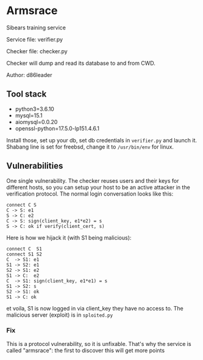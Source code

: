# Armsrace

Sibears training service 

Service file: verifier.py 

Checker file: checker.py 

Checker will dump and read its database to and from CWD.

Author: d86leader

## Tool stack

- python3=3.6.10
- mysql=15.1
- aiomysql=0.0.20
- openssl-python=17.5.0-lp151.4.6.1

Install those, set up your db, set db credentials in `verifier.py` and launch it.
Shabang line is set for freebsd, change it to `/usr/bin/env` for linux.

## Vulnerabilities

One single vulnerability. The checker reuses users and their keys for different
hosts, so you can setup your host to be an active attacker in the verification
protocol. The normal login conversation looks like this:
```
connect C S
C -> S: e1
S -> C: e2
C -> S: sign(client_key, e1*e2) = s
S -> C: ok if verify(client_cert, s)
```
Here is how we hijack it (with S1 being malicious):
```
connect C  S1
connect S1 S2
C  -> S1: e1
S1 -> S2: e1
S2 -> S1: e2
S1 -> C:  e2
C  -> S1: sign(client_key, e1*e1) = s
S1 -> S2: s
S2 -> S1: ok
S1 -> C: ok
```
et voila, S1 is now logged in via client_key they have no access to.
The malicious server (exploit) is in `sploited.py`

### Fix
This is a protocol vulnerability, so it is unfixable. That's why the service is called "armsrace": the first to discover this will get more points
